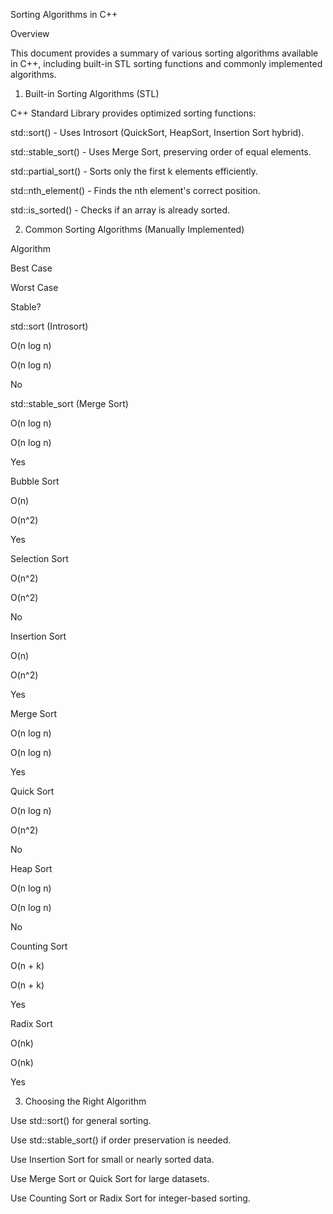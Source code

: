 Sorting Algorithms in C++

Overview

This document provides a summary of various sorting algorithms available in C++, including built-in STL sorting functions and commonly implemented algorithms.

1. Built-in Sorting Algorithms (STL)

C++ Standard Library provides optimized sorting functions:

std::sort() - Uses Introsort (QuickSort, HeapSort, Insertion Sort hybrid).

std::stable_sort() - Uses Merge Sort, preserving order of equal elements.

std::partial_sort() - Sorts only the first k elements efficiently.

std::nth_element() - Finds the nth element's correct position.

std::is_sorted() - Checks if an array is already sorted.

2. Common Sorting Algorithms (Manually Implemented)

Algorithm

Best Case

Worst Case

Stable?

std::sort (Introsort)

O(n log n)

O(n log n)

No

std::stable_sort (Merge Sort)

O(n log n)

O(n log n)

Yes

Bubble Sort

O(n)

O(n^2)

Yes

Selection Sort

O(n^2)

O(n^2)

No

Insertion Sort

O(n)

O(n^2)

Yes

Merge Sort

O(n log n)

O(n log n)

Yes

Quick Sort

O(n log n)

O(n^2)

No

Heap Sort

O(n log n)

O(n log n)

No

Counting Sort

O(n + k)

O(n + k)

Yes

Radix Sort

O(nk)

O(nk)

Yes

3. Choosing the Right Algorithm

Use std::sort() for general sorting.

Use std::stable_sort() if order preservation is needed.

Use Insertion Sort for small or nearly sorted data.

Use Merge Sort or Quick Sort for large datasets.

Use Counting Sort or Radix Sort for integer-based sorting.
